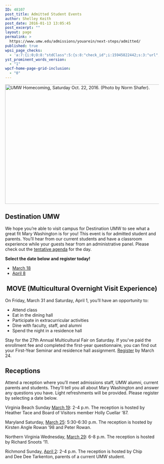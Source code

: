 ```yaml
---
ID: 48107
post_title: Admitted Student Events
author: Shelley Keith
post_date: 2016-01-13 13:05:45
post_excerpt: ""
layout: page
permalink: >
  https://www.umw.edu/admissions/youarein/next-steps/admitted/
published: true
wpsi_page_checks:
  - 'a:7:{i:0;O:8:"stdClass":5:{s:8:"check_id";i:15945822442;s:3:"url";s:59:"http://www.umw.edu/admissions/youarein/next-steps/admitted/";s:6:"status";s:8:"checking";s:6:"_links";O:8:"stdClass":1:{s:9:"pagecheck";s:65:"https://api.siteimprove.com/v1/sites/448702/pagecheck/15945822442";}s:4:"time";i:1458137028;}i:1;O:8:"stdClass":5:{s:8:"check_id";i:15945822442;s:3:"url";s:59:"http://www.umw.edu/admissions/youarein/next-steps/admitted/";s:6:"status";s:8:"checking";s:6:"_links";O:8:"stdClass":1:{s:9:"pagecheck";s:65:"https://api.siteimprove.com/v1/sites/448702/pagecheck/15945822442";}s:4:"time";i:1458137004;}i:2;O:8:"stdClass":5:{s:8:"check_id";i:15945822442;s:3:"url";s:59:"http://www.umw.edu/admissions/youarein/next-steps/admitted/";s:6:"status";s:8:"checking";s:6:"_links";O:8:"stdClass":1:{s:9:"pagecheck";s:65:"https://api.siteimprove.com/v1/sites/448702/pagecheck/15945822442";}s:4:"time";i:1458136789;}i:3;O:8:"stdClass":5:{s:8:"check_id";i:15945822442;s:3:"url";s:59:"http://www.umw.edu/admissions/youarein/next-steps/admitted/";s:6:"status";s:8:"checking";s:6:"_links";O:8:"stdClass":1:{s:9:"pagecheck";s:65:"https://api.siteimprove.com/v1/sites/448702/pagecheck/15945822442";}s:4:"time";i:1457979096;}i:4;O:8:"stdClass":5:{s:8:"check_id";i:15945822442;s:3:"url";s:59:"http://www.umw.edu/admissions/youarein/next-steps/admitted/";s:6:"status";s:8:"checking";s:6:"_links";O:8:"stdClass":1:{s:9:"pagecheck";s:65:"https://api.siteimprove.com/v1/sites/448702/pagecheck/15945822442";}s:4:"time";i:1457979041;}i:5;O:8:"stdClass":5:{s:8:"check_id";i:15945822442;s:3:"url";s:59:"http://www.umw.edu/admissions/youarein/next-steps/admitted/";s:6:"status";s:8:"checking";s:6:"_links";O:8:"stdClass":1:{s:9:"pagecheck";s:65:"https://api.siteimprove.com/v1/sites/448702/pagecheck/15945822442";}s:4:"time";i:1457550087;}i:6;O:8:"stdClass":5:{s:8:"check_id";i:15945822442;s:3:"url";s:59:"http://www.umw.edu/admissions/youarein/next-steps/admitted/";s:6:"status";s:8:"checking";s:6:"_links";O:8:"stdClass":1:{s:9:"pagecheck";s:65:"https://api.siteimprove.com/v1/sites/448702/pagecheck/15945822442";}s:4:"time";i:1457374573;}}'
yst_prominent_words_version:
  - "1"
wpcf-home-page-grid-inclusion:
  - "0"
---
```

<img class="alignleft wp-image-48254" src="http://www.umw.edu/admissions/wp-content/uploads/sites/6/2016/01/Homecoming-20-1024x669.jpg" alt="UMW Homecoming, Saturday Oct. 22, 2016. (Photo by Norm Shafer)." width="600" height="392" />
<h2>Destination UMW</h2>
We hope you’re able to visit campus for Destination UMW to see what a great fit Mary Washington is for you! This event is for admitted student and parents. You’ll hear from our current students and have a classroom experience while your guests hear from an administrative panel. Please check out the <a href="http://www.umw.edu/admissions/wp-content/uploads/sites/6/2016/01/Tentative-Agenda.pdf">tentative agenda</a> for the day.

<strong>Select the date below and register today!</strong>
<ul>
 	<li><a href="https://umw.askadmissions.net/Portal/EI/ViewDetails?gid=623577a6a4273b817c4c42afabde34a85c91d6">March 18</a></li>
 	<li><a href="https://umw.askadmissions.net/Portal/EI/ViewDetails?gid=6235774505b8175abb4cbfb591fe28118a1c8e">April 8</a></li>
</ul>
<h2> MOVE (Multicultural Overnight Visit Experience)</h2>
On Friday, March 31 and Saturday, April 1, you’ll have an opportunity to:
<ul>
 	<li>Attend class</li>
 	<li>Eat in the dining hall</li>
 	<li>Participate in extracurricular activities</li>
 	<li>Dine with faculty, staff, and alumni</li>
 	<li>Spend the night in a residence hall</li>
</ul>
Stay for the 27th Annual Multicultural Fair on Saturday. If you've paid the enrollment fee and completed the first-year questionnaire, you can find out your First-Year Seminar and residence hall assignment. <a href="https://umw.askadmissions.net/Portal/EI/ViewDetails?gid=623577491b64b41a6045088f853ed6ce0e14e6">Register</a> by March 24.
<h2>Receptions</h2>
Attend a reception where you’ll meet admissions staff, UMW alumni, current parents and students. They'll tell you all about Mary Washington and answer any questions you have. Light refreshments will be provided. Please register by selecting a date below.

Virginia Beach
Sunday <a href="https://umw.askadmissions.net/Portal/EI/ViewDetails?gid=623577a66aaf044efb45928058df1a4b6bfd70">March 19</a>: 2-4 p.m.
The reception is hosted by Heather Tace and Board of Visitors member Holly Cuellar ‘87.

Maryland
Saturday, <a href="https://umw.askadmissions.net/Portal/EI/ViewDetails?gid=62357772e69e1e4fb543d28cd19282d4f01997">March 25</a>: 5:30-6:30 p.m.
The reception is hosted by Kirsten Angle Rowan ’98 and Peter Rowan.

Northern Virginia
Wednesday, <a href="https://umw.askadmissions.net/Portal/EI/ViewDetails?gid=623577b921e48b7fdc40abbc91219a9bb68fe1">March 29</a>: 6-8 p.m.
The reception is hosted by Richard Snoots ‘11.

Richmond
Sunday, <a href="https://umw.askadmissions.net/Portal/EI/ViewDetails?gid=6235775589ecda97e443b2b96949d24974738c">April 2</a>: 2-4 p.m.
The reception is hosted by Chip and Dee Dee Tarkenton, parents of a current UMW student.

&nbsp;